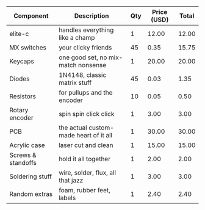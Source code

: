 | Component          | Description                            | Qty | Price (USD) | Total |
|-------------------|----------------------------------------|-----|-------------|-------|
| elite-c           | handles everything like a champ         | 1   | 12.00        | 12.00  |
| MX switches        | your clicky friends                     | 45  | 0.35        | 15.75 |
| Keycaps            | one good set, no mix-match nonsense     | 1   | 20.00       | 20.00 |
| Diodes             | 1N4148, classic matrix stuff            | 45  | 0.03        | 1.35  |
| Resistors          | for pullups and the encoder             | 10  | 0.05        | 0.50  |
| Rotary encoder     | spin spin click click                   | 1   | 3.00        | 3.00  |
| PCB                | the actual custom-made heart of it all  | 1   | 30.00       | 30.00 |
| Acrylic case       | laser cut and clean                     | 1   | 15.00       | 15.00 |
| Screws & standoffs | hold it all together                    | 1   | 2.00        | 2.00  |
| Soldering stuff    | wire, solder, flux, all that jazz       | 1   | 3.00        | 3.00  |
| Random extras      | foam, rubber feet, labels               | 1   | 2.40        | 2.40  |
